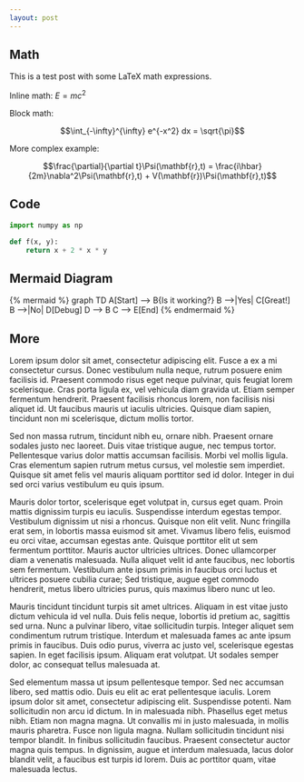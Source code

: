```yaml
---
layout: post
---
```


## Math

This is a test post with some LaTeX math expressions.

Inline math: $E = mc^2$

Block math:

$$\int_{-\infty}^{\infty} e^{-x^2} dx = \sqrt{\pi}$$

More complex example:

$$\frac{\partial}{\partial t}\Psi(\mathbf{r},t) = \frac{i\hbar}{2m}\nabla^2\Psi(\mathbf{r},t) + V(\mathbf{r})\Psi(\mathbf{r},t)$$


## Code

```python
import numpy as np

def f(x, y):
    return x + 2 * x * y
```

## Mermaid Diagram

{% mermaid %}
graph TD
    A[Start] --> B{Is it working?}
    B -->|Yes| C[Great!]
    B -->|No| D[Debug]
    D --> B
    C --> E[End]
{% endmermaid %}


## More

Lorem ipsum dolor sit amet, consectetur adipiscing elit. Fusce a ex a mi consectetur cursus. Donec vestibulum nulla neque, rutrum posuere enim facilisis id. Praesent commodo risus eget neque pulvinar, quis feugiat lorem scelerisque. Cras porta ligula ex, vel vehicula diam gravida ut. Etiam semper fermentum hendrerit. Praesent facilisis rhoncus lorem, non facilisis nisi aliquet id. Ut faucibus mauris ut iaculis ultricies. Quisque diam sapien, tincidunt non mi scelerisque, dictum mollis tortor.

Sed non massa rutrum, tincidunt nibh eu, ornare nibh. Praesent ornare sodales justo nec laoreet. Duis vitae tristique augue, nec tempus tortor. Pellentesque varius dolor mattis accumsan facilisis. Morbi vel mollis ligula. Cras elementum sapien rutrum metus cursus, vel molestie sem imperdiet. Quisque sit amet felis vel mauris aliquam porttitor sed id dolor. Integer in dui sed orci varius vestibulum eu quis ipsum.

Mauris dolor tortor, scelerisque eget volutpat in, cursus eget quam. Proin mattis dignissim turpis eu iaculis. Suspendisse interdum egestas tempor. Vestibulum dignissim ut nisi a rhoncus. Quisque non elit velit. Nunc fringilla erat sem, in lobortis massa euismod sit amet. Vivamus libero felis, euismod eu orci vitae, accumsan egestas ante. Quisque porttitor elit ut sem fermentum porttitor. Mauris auctor ultricies ultrices. Donec ullamcorper diam a venenatis malesuada. Nulla aliquet velit id ante faucibus, nec lobortis sem fermentum. Vestibulum ante ipsum primis in faucibus orci luctus et ultrices posuere cubilia curae; Sed tristique, augue eget commodo hendrerit, metus libero ultricies purus, quis maximus libero nunc ut leo.

Mauris tincidunt tincidunt turpis sit amet ultrices. Aliquam in est vitae justo dictum vehicula id vel nulla. Duis felis neque, lobortis id pretium ac, sagittis sed urna. Nunc a pulvinar libero, vitae sollicitudin turpis. Integer aliquet sem condimentum rutrum tristique. Interdum et malesuada fames ac ante ipsum primis in faucibus. Duis odio purus, viverra ac justo vel, scelerisque egestas sapien. In eget facilisis ipsum. Aliquam erat volutpat. Ut sodales semper dolor, ac consequat tellus malesuada at.

Sed elementum massa ut ipsum pellentesque tempor. Sed nec accumsan libero, sed mattis odio. Duis eu elit ac erat pellentesque iaculis. Lorem ipsum dolor sit amet, consectetur adipiscing elit. Suspendisse potenti. Nam sollicitudin non arcu id dictum. In in malesuada nibh. Phasellus eget metus nibh. Etiam non magna magna. Ut convallis mi in justo malesuada, in mollis mauris pharetra. Fusce non ligula magna. Nullam sollicitudin tincidunt nisi tempor blandit. In finibus sollicitudin faucibus. Praesent consectetur auctor magna quis tempus. In dignissim, augue et interdum malesuada, lacus dolor blandit velit, a faucibus est turpis id lorem. Duis ac porttitor quam, vitae malesuada lectus.
